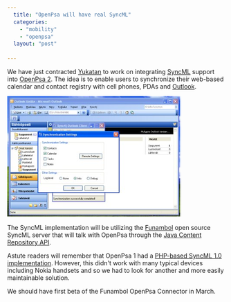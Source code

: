 ```yaml
---
  title: "OpenPsa will have real SyncML"
  categories: 
    - "mobility"
    - "openpsa"
  layout: "post"

---
```

We have just contracted [Yukatan][1] to work on integrating [SyncML][7] support into [OpenPsa 2][2]. The idea is to enable users to synchronize their web-based calendar and contact registry with cell phones, PDAs and [Outlook][3].

![SyncML synchronization settings in Outlook](/files/outlook-sync4j-settings-small.jpg)

The SyncML implementation will be utilizing the [Funambol][4] open source SyncML server that will talk with OpenPsa through the [Java Content Repository API][5].

Astute readers will remember that OpenPsa 1 had a [PHP-based SyncML 1.0 implementation][6]. However, this didn't work with many typical devices including Nokia handsets and so we had to look for another and more easily maintainable solution. 

We should have first beta of the Funambol OpenPsa Connector in March.

[1]: http://yukatan.fi/
[2]: http://www.openpsa.org/
[3]: http://office.microsoft.com/en-us/FX010857931033.aspx
[4]: http://www.funambol.com/opensource/
[5]: http://bergie.iki.fi/blog/jukka_back_from_hiatus__jcr_for_midgard.html
[6]: http://www.nemein.com/people/rambo/calendar_syncml.html
[7]: http://www.openmobilealliance.org/tech/wg_committees/ds.html